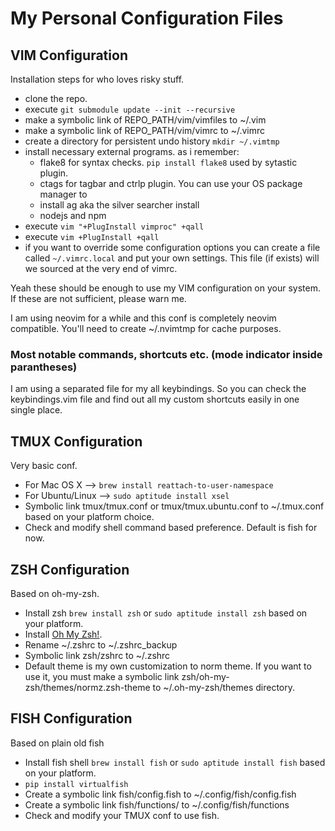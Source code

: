 # My Personal Configuration Files

## VIM Configuration

Installation steps for who loves risky stuff.

- clone the repo.
- execute `git submodule update --init --recursive`
- make a symbolic link of REPO_PATH/vim/vimfiles to ~/.vim
- make a symbolic link of REPO_PATH/vim/vimrc to ~/.vimrc
- create a directory for persistent undo history `mkdir ~/.vimtmp`
- install necessary external programs. as i remember:
    - flake8 for syntax checks. `pip install flake8` used by sytastic plugin.
    - ctags for tagbar and ctrlp plugin. You can use your OS package manager to
    - install ag aka the silver searcher install
    - nodejs and npm
- execute `vim "+PlugInstall vimproc" +qall`
- execute `vim +PlugInstall +qall`
- if you want to override some configuration options you can create a file
  called `~/.vimrc.local` and put your own settings. This file (if exists) will
  we sourced at the very end of vimrc.

Yeah these should be enough to use my VIM configuration on your system. If
these are not sufficient, please warn me.

I am using neovim for a while and this conf is completely neovim compatible.
You'll need to create ~/.nvimtmp for cache purposes.

### Most notable commands, shortcuts etc. (mode indicator inside parantheses)

I am using a separated file for my all keybindings. So you can check the
keybindings.vim file and find out all my custom shortcuts easily in one single
place.

## TMUX Configuration

Very basic conf.
- For Mac OS X --> `brew install reattach-to-user-namespace`
- For Ubuntu/Linux --> `sudo aptitude install xsel`
- Symbolic link tmux/tmux.conf or tmux/tmux.ubuntu.conf to ~/.tmux.conf based
  on your platform choice.
- Check and modify shell command based preference. Default is fish for now.

## ZSH Configuration

Based on oh-my-zsh.
- Install zsh `brew install zsh` or `sudo aptitude install zsh` based on your
  platform.
- Install [Oh My Zsh!](https://github.com/robbyrussell/oh-my-zsh).
- Rename ~/.zshrc to ~/.zshrc_backup
- Symbolic link zsh/zshrc to ~/.zshrc
- Default theme is my own customization to norm theme. If you want to use it,
  you must make a symbolic link zsh/oh-my-zsh/themes/normz.zsh-theme to
  ~/.oh-my-zsh/themes directory.

## FISH Configuration

Based on plain old fish
- Install fish shell `brew install fish` or `sudo aptitude install fish` based
  on your platform.
- `pip install virtualfish`
- Create a symbolic link fish/config.fish to ~/.config/fish/config.fish
- Create a symbolic link fish/functions/ to ~/.config/fish/functions
- Check and modify your TMUX conf to use fish.
